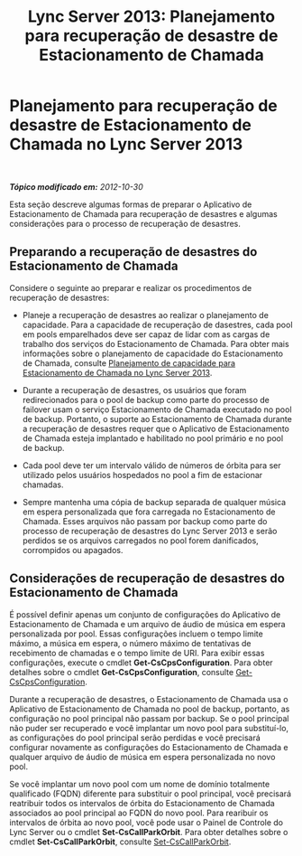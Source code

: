 ﻿---
title: 'Lync Server 2013: Planejamento para recuperação de desastre de Estacionamento de Chamada'
TOCTitle: Planejamento para recuperação de desastre de Estacionamento de Chamada
ms:assetid: f7cf3958-177b-4340-a864-35a6f44d6d88
ms:mtpsurl: https://technet.microsoft.com/pt-br/library/JJ205395(v=OCS.15)
ms:contentKeyID: 49308647
ms.date: 05/19/2016
mtps_version: v=OCS.15
ms.translationtype: HT
---

# Planejamento para recuperação de desastre de Estacionamento de Chamada no Lync Server 2013

 

_**Tópico modificado em:** 2012-10-30_

Esta seção descreve algumas formas de preparar o Aplicativo de Estacionamento de Chamada para recuperação de desastres e algumas considerações para o processo de recuperação de desastres.

## Preparando a recuperação de desastres do Estacionamento de Chamada

Considere o seguinte ao preparar e realizar os procedimentos de recuperação de desastres:

  - Planeje a recuperação de desastres ao realizar o planejamento de capacidade. Para a capacidade de recuperação de dasestres, cada pool em pools emparelhados deve ser capaz de lidar com as cargas de trabalho dos serviços do Estacionamento de Chamada. Para obter mais informações sobre o planejamento de capacidade do Estacionamento de Chamada, consulte [Planejamento de capacidade para Estacionamento de Chamada no Lync Server 2013](lync-server-2013-capacity-planning-for-call-park.md).

  - Durante a recuperação de desastres, os usuários que foram redirecionados para o pool de backup como parte do processo de failover usam o serviço Estacionamento de Chamada executado no pool de backup. Portanto, o suporte ao Estacionamento de Chamada durante a recuperação de desastres requer que o Aplicativo de Estacionamento de Chamada esteja implantado e habilitado no pool primário e no pool de backup.

  - Cada pool deve ter um intervalo válido de números de órbita para ser utilizado pelos usuários hospedados no pool a fim de estacionar chamadas.

  - Sempre mantenha uma cópia de backup separada de qualquer música em espera personalizada que fora carregada no Estacionamento de Chamada. Esses arquivos não passam por backup como parte do processo de recuperação de desastres do Lync Server 2013 e serão perdidos se os arquivos carregados no pool forem danificados, corrompidos ou apagados.

## Considerações de recuperação de desastres do Estacionamento de Chamada

É possível definir apenas um conjunto de configurações do Aplicativo de Estacionamento de Chamada e um arquivo de áudio de música em espera personalizada por pool. Essas configurações incluem o tempo limite máximo, a música em espera, o número máximo de tentativas de recebimento de chamadas e o tempo limite de URI. Para exibir essas configurações, execute o cmdlet **Get-CsCpsConfiguration**. Para obter detalhes sobre o cmdlet **Get-CsCpsConfiguration**, consulte [Get-CsCpsConfiguration](get-cscpsconfiguration.md).

Durante a recuperação de desastres, o Estacionamento de Chamada usa o Aplicativo de Estacionamento de Chamada no pool de backup, portanto, as configuração no pool principal não passam por backup. Se o pool principal não puder ser recuperado e você implantar um novo pool para substituí-lo, as configurações do pool principal serão perdidas e você precisará configurar novamente as configurações do Estacionamento de Chamada e qualquer arquivo de áudio de música em espera personalizada no novo pool.

Se você implantar um novo pool com um nome de domínio totalmente qualificado (FQDN) diferente para substituir o pool principal, você precisará reatribuir todos os intervalos de órbita do Estacionamento de Chamada associados ao pool principal ao FQDN do novo pool. Para rearibuir os intervalos de órbita ao novo pool, você pode usar o Painel de Controle do Lync Server ou o cmdlet **Set-CsCallParkOrbit**. Para obter detalhes sobre o cmdlet **Set-CsCallParkOrbit**, consulte [Set-CsCallParkOrbit](set-cscallparkorbit.md).

